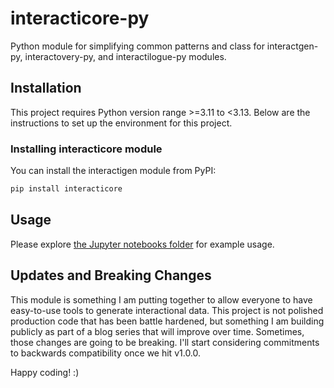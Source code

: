 # interacticore-py
Python module for simplifying common patterns and class for interactgen-py, interactovery-py, and interactilogue-py modules.

## Installation

This project requires Python version range >=3.11 to <3.13. Below are the instructions to set up the environment for this project.

### Installing interacticore module

You can install the interactigen module from PyPI:

```bash
pip install interacticore
```

## Usage

Please explore [the Jupyter notebooks folder](https://github.com/sitinc/interacticore-py/blob/main/notes/) for example 
usage.  


## Updates and Breaking Changes

This module is something I am putting together to allow everyone to have easy-to-use tools to generate interactional 
data.  This project is not polished production code that has been battle hardened, but something I am building publicly 
as part of a blog series that will improve over time.  Sometimes, those changes are going to be breaking.  I'll start 
considering commitments to backwards compatibility once we hit v1.0.0.

Happy coding!  :)

